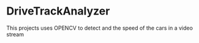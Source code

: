 # DriveTrackAnalyzer 
This projects uses OPENCV to detect and the speed of the cars in a video stream
